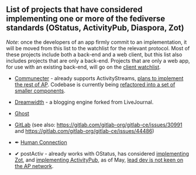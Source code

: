 ## List of projects that have considered implementing one or more of the fediverse standards (OStatus, ActivityPub, Diaspora, Zot)

*Note*: once the developers of an app firmly commit to an implementation, it will be moved from this list to the watchlist for the relevant protocol. Most of these projects include both a back-end and a web client, but this list also includes projects that are only a back-end. Projects that are only a web app, for use with an existing back-end, will go on the [client watchlist](https://gitlab.com/fediverse/fediverse.gitlab.io/wikis/watchlist-for-client-apps).

* [Communecter](https://github.com/pixelhumain/) - already supports ActivityStreams, [plans to implement the rest of AP](https://www.loomio.org/d/Y8kHSzPE/activitypub-as-a-decentralized-oae-infrastructure-/3). Codebase is currently being [refactored into a set of smaller components](https://www.loomio.org/d/Y8kHSzPE/activitypub-as-a-decentralized-oae-infrastructure-/19).

* [Dreamwidth](https://github.com/dreamwidth/dw-free/issues/2337) - a blogging engine forked from LiveJournal.

* [Ghost](https://forum.ghost.org/t/federate-over-activitypub/1989/15)

* [GitLab](https://gitlab.com/gitlab-org/gitlab-ce/issues/4013) (see also: https://gitlab.com/gitlab-org/gitlab-ce/issues/30991 and https://gitlab.com/gitlab-org/gitlab-ce/issues/44486)

* &#10002; [Human Connection](https://github.com/Human-Connection/Human-Connection/issues/114)

* &#10004; postActiv - already works with OStatus, has considered [implementing Zot](http://gitea.postactiv.com/postActiv/postActiv/issues/1), and [implementing ActivityPub](http://gitea.postactiv.com/postActiv/postActiv/issues/3), as of May, [lead dev is not keen on the AP network](https://pinafore.social/statuses/102134006705360903).